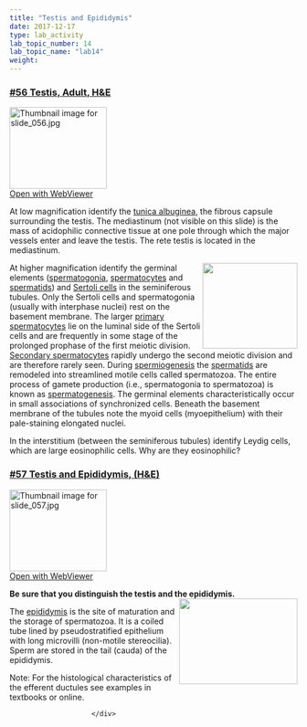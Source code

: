 ```yaml
---
title: "Testis and Epididymis"
date: 2017-12-17
type: lab_activity
lab_topic_number: 14
lab_topic_name: "lab14"
weight: 
---
```

<div class="entrybody">
						<h3><u><b>#56 Testis, Adult, <span class="caps">H&amp;E</span></b></u></h3>

<div class="thumbnail"> <a href="http://virtualslides.cumc.columbia.edu/56.svs/view.apml?" target="_blank"><img alt="Thumbnail image for slide_056.jpg" src="http://histologylab.ccnmtl.columbia.edu/assets/images/slide_056-thumb-170x143-1518.jpg" width="170" height="143" class="mt-image-left"></a><br><a href="http://virtualslides.cumc.columbia.edu/56.svs/view.apml?" target="_blank">Open with WebViewer</a> </div>

<p>At low magnification identify the <u>tunica albuginea</u>, the fibrous capsule surrounding the testis. The mediastinum (not visible on this slide) is the mass of acidophilic connective tissue at one pole through which the major vessels enter and leave the testis.  The rete testis is located in the mediastinum.  </p>

<p><img src="http://histologylab.ccnmtl.columbia.edu/assets/images/56%20testis.jpg" style="width:166px; height:150px; float:right;">At higher magnification identify the germinal elements (<u>spermatogonia</u>, <u>spermatocytes</u> and <u>spermatids</u>) and <u>Sertoli cells</u> in the seminiferous tubules.  Only the Sertoli cells and spermatogonia (usually with interphase nuclei) rest on the basement membrane.  The larger <u>primary spermatocytes</u> lie on the luminal side of the Sertoli cells and are frequently in some stage of the prolonged prophase of the first meiotic division.  <u>Secondary spermatocytes</u> rapidly undergo the second meiotic division and are therefore rarely seen.  During <u>spermiogenesis</u> the <u>spermatids</u> are remodeled into streamlined motile cells called spermatozoa.  The entire process of gamete production (i.e., spermatogonia to spermatozoa) is known as <u>spermatogenesis</u>.  The germinal elements characteristically occur in small associations of synchronized cells.  Beneath the basement membrane of the tubules note the myoid cells (myoepithelium) with their pale-staining elongated nuclei. </p>

<p>In the interstitium (between the seminiferous tubules) identify Leydig cells, which are large eosinophilic cells.  Why are they eosinophilic?</p>

<h3><u><b>#57 Testis and Epididymis, (H&amp;E)</b></u></h3>

<div class="thumbnail"> <a href="http://virtualslides.cumc.columbia.edu/57.svs/view.apml?" target="_blank"><img alt="Thumbnail image for slide_057.jpg" src="http://histologylab.ccnmtl.columbia.edu/assets/images/slide_057-thumb-170x143-1521.jpg" width="170" height="143" class="mt-image-left"></a><br><a href="http://virtualslides.cumc.columbia.edu/57.svs/view.apml?" target="_blank">Open with WebViewer</a> </div>

<p><strong>Be sure that you distinguish the testis and the epididymis.</strong> <img src="http://histologylab.ccnmtl.columbia.edu/assets/images/57%20testis%20and%20epididimus.jpg" style="width:207px; height:150px; float:right;"></p>

<p>The <u>epididymis</u> is the site of maturation and the storage of spermatozoa.  It is a coiled tube lined by pseudostratified epithelium with long microvilli (non-motile stereocilia).  Sperm are stored in the tail (cauda) of the epididymis.</p>

<p>Note:  For the histological characteristics of the efferent ductules see examples in textbooks or online.</p>
						
						
						</div>
